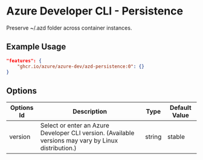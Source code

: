 # Azure Developer CLI - Persistence

Preserve ~/.azd folder across container instances.

## Example Usage

```json
"features": {
    "ghcr.io/azure/azure-dev/azd-persistence:0": {}
}
```

## Options

| Options Id | Description | Type | Default Value |
|-----|-----|-----|-----|
| version | Select or enter an Azure Developer CLI version. (Available versions may vary by Linux distribution.) | string | stable |
